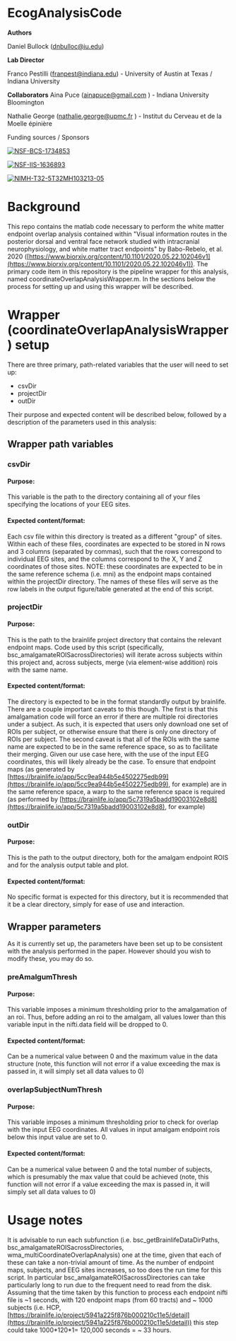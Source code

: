 #


# EcogAnalysisCode

**Authors**

Daniel Bullock (dnbulloc@iu.edu)

**Lab Director**

Franco Pestilli (franpest@indiana.edu) - University of Austin at Texas / Indiana University 

**Collaborators**
Aina Puce (ainapuce@gmail.com ) - Indiana University Bloomington

Nathalie George (nathalie.george@upmc.fr ) - Institut du Cerveau et de la Moelle épinière

Funding sources / Sponsors

[![NSF-BCS-1734853](https://img.shields.io/badge/NSF\_BCS-1734853-blue.svg)](https://nsf.gov/awardsearch/showAward?AWD\_ID=1734853)

[![NSF-IIS-1636893](https://img.shields.io/badge/NSF\_IIS-1636893-blue.svg)](https://nsf.gov/awardsearch/showAward?AWD\_ID=1636893)

[![NIMH-T32-5T32MH103213-05](https://img.shields.io/badge/NIMH\_T32-5T32MH103213--05-blue.svg)](https://projectreporter.nih.gov/project\_info\_description.cfm?aid=9725739)

# Background

This repo contains the matlab code necessary to perform the white matter endpoint overlap analysis contained within &quot;Visual information routes in the posterior dorsal and ventral face network studied with intracranial neurophysiology, and white matter tract endpoints&quot; by Babo-Rebelo, et al. 2020 ([https://www.biorxiv.org/content/10.1101/2020.05.22.102046v1](https://www.biorxiv.org/content/10.1101/2020.05.22.102046v1)). The primary code item in this repository is the pipeline wrapper for this analysis, named coordinateOverlapAnalysisWrapper.m. In the sections below the process for setting up and using this wrapper will be described.

# Wrapper (coordinateOverlapAnalysisWrapper) setup

There are three primary, path-related variables that the user will need to set up:

- csvDir
- projectDir
- outDir

Their purpose and expected content will be described below, followed by a description of the parameters used in this analysis:

## Wrapper path variables


### csvDir


#### Purpose:

This variable is the path to the directory containing all of your files specifying the locations of your EEG sites.


#### Expected content/format:

Each csv file within this directory is treated as a different &quot;group&quot; of sites. Within each of these files, coordinates are expected to be stored in N rows and 3 columns (separated by commas), such that the rows correspond to individual EEG sites, and the columns correspond to the X, Y and Z coordinates of those sites. NOTE: these coordinates are expected to be in the same reference schema (i.e. mni) as the endpoint maps contained within the projectDir directory. The names of these files will serve as the row labels in the output figure/table generated at the end of this script.


### projectDir


#### Purpose:

This is the path to the brainlife project directory that contains the relevant endpoint maps. Code used by this script (specifically, bsc\_amalgamateROISacrossDirectories) will iterate across subjects within this project and, across subjects, merge (via element-wise addition) rois with the same name.


#### Expected content/format:

The directory is expected to be in the format standardly output by brainlife. There are a couple important caveats to this though. The first is that this amalgamation code will force an error if there are multiple roi directories under a subject. As such, it is expected that users only download one set of ROIs per subject, or otherwise ensure that there is only one directory of ROIs per subject. The second caveat is that all of the ROIs with the same name are expected to be in the same reference space, so as to facilitate their merging. Given our use case here, with the use of the input EEG coordinates, this will likely already be the case. To ensure that endpoint maps (as generated by [https://brainlife.io/app/5cc9ea944b5e4502275edb99](https://brainlife.io/app/5cc9ea944b5e4502275edb99), for example) are in the same reference space, a warp to the same reference space is required (as performed by [https://brainlife.io/app/5c7319a5badd19003102e8d8](https://brainlife.io/app/5c7319a5badd19003102e8d8), for example)


### outDir


#### Purpose:

This is the path to the output directory, both for the amalgam endpoint ROIS and for the analysis output table and plot.


#### Expected content/format:

No specific format is expected for this directory, but it is recommended that it be a clear directory, simply for ease of use and interaction.

## Wrapper parameters

As it is currently set up, the parameters have been set up to be consistent with the analysis performed in the paper. However should you wish to modify these, you may do so.


### preAmalgumThresh


#### Purpose:

This variable imposes a minimum thresholding prior to the amalgamation of an roi. Thus, before adding an roi to the amalgam, all values lower than this variable input in the nifti.data field will be dropped to 0.

  
#### Expected content/format:

Can be a numerical value between 0 and the maximum value in the data structure (note, this function will not error if a value exceeding the max is passed in, it will simply set all data values to 0)


### overlapSubjectNumThresh


#### Purpose:

This variable imposes a minimum thresholding prior to check for overlap with the input EEG coordinates. All values in input amalgam endpoint rois below this input value are set to 0.


#### Expected content/format:

Can be a numerical value between 0 and the total number of subjects, which is presumably the max value that could be achieved (note, this function will not error if a value exceeding the max is passed in, it will simply set all data values to 0)

# Usage notes

It is advisable to run each subfunction (i.e. bsc\_getBrainlifeDataDirPaths, bsc\_amalgamateROISacrossDirectories, wma\_multiCoordinateOverlapAnalysis) one at the time, given that each of these can take a non-trivial amount of time. As the number of endpoint maps, subjects, and EEG sites increases, so too does the run time for this script. In particular bsc\_amalgamateROISacrossDirectories can take particularly long to run due to the frequent need to read from the disk. Assuming that the time taken by this function to process each endpoint nifti file is ~1 seconds, with 120 endpoint maps (from 60 tracts) and ~ 1000 subjects (i.e. HCP, [https://brainlife.io/project/5941a225f876b000210c11e5/detail](https://brainlife.io/project/5941a225f876b000210c11e5/detail)) this step could take 1000\*120\*1= 120,000 seconds = ~ 33 hours.

